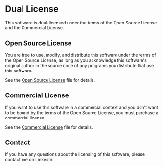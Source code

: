 # Dual License

This software is dual-licensed under the terms of the Open Source License and the Commercial License. 

## Open Source License

You are free to use, modify, and distribute this software under the terms of the Open Source License, as long as you acknowledge this software's original author in the source code of any programs you distribute that use this software.

See the [Open Source License](docs/OpenSourceLicense.md) file for details.

## Commercial License

If you want to use this software in a commercial context and you don't want to be bound by the terms of the Open Source License, you must purchase a commercial license.

See the [Commercial License](docs/CommercialLicense.md) file for details.

## Contact

If you have any questions about the licensing of this software, please contact me on LinkedIn.
